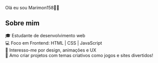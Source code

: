 Olá eu sou Marimon158👋🏼

## Sobre mim

🎓 Estudante de desenvolvimento web  
💻 Foco em Frontend: HTML | CSS | JavaScript  
🎨 Interesso-me por design, animações e UX  
🌌 Amo criar projetos com temas criativos como jogos e sites divertidos!  
